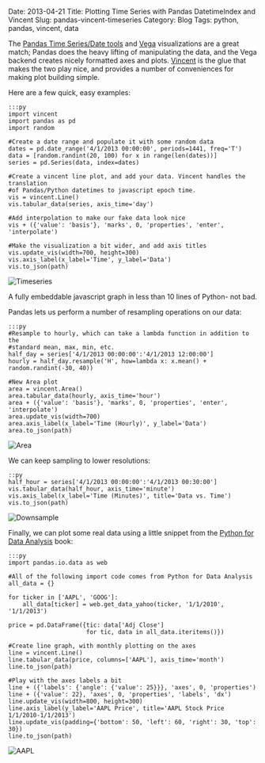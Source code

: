 Date: 2013-04-21
Title: Plotting Time Series with Pandas DatetimeIndex and Vincent
Slug: pandas-vincent-timeseries
Category: Blog
Tags: python, pandas, vincent, data

The [Pandas Time Series/Date tools](http://pandas.pydata.org/pandas-docs/dev/timeseries.html) and [Vega](https://github.com/trifacta/vega) visualizations are a great match; Pandas does the heavy lifting of manipulating the data, and the Vega backend creates nicely formatted axes and plots. [Vincent](https://github.com/wrobstory/vincent) is the glue that makes the two play nice, and provides a number of conveniences for making plot building simple. 

Here are a few quick, easy examples: 

    :::py
    import vincent
    import pandas as pd
    import random

    #Create a date range and populate it with some random data
    dates = pd.date_range('4/1/2013 00:00:00', periods=1441, freq='T')
    data = [random.randint(20, 100) for x in range(len(dates))]
    series = pd.Series(data, index=dates)
    
    #Create a vincent line plot, and add your data. Vincent handles the translation 
    #of Pandas/Python datetimes to javascript epoch time. 
    vis = vincent.Line()
    vis.tabular_data(series, axis_time='day')
    
    #Add interpolation to make our fake data look nice
    vis + ({'value': 'basis'}, 'marks', 0, 'properties', 'enter', 'interpolate')
    
    #Make the visualization a bit wider, and add axis titles
    vis.update_vis(width=700, height=300)
    vis.axis_label(x_label='Time', y_label='Data')
    vis.to_json(path)
    
![Timeseries](http://farm9.staticflickr.com/8533/8668792331_c47f471525_z.jpg)
                           
A fully embeddable javascript graph in less than 10 lines of Python- not bad. 

Pandas lets us perform a number of resampling operations on our data: 

    :::py
    #Resample to hourly, which can take a lambda function in addition to the 
    #standard mean, max, min, etc. 
    half_day = series['4/1/2013 00:00:00':'4/1/2013 12:00:00']
    hourly = half_day.resample('H', how=lambda x: x.mean() + random.randint(-30, 40))
    
    #New Area plot
    area = vincent.Area()
    area.tabular_data(hourly, axis_time='hour')
    area + ({'value': 'basis'}, 'marks', 0, 'properties', 'enter', 'interpolate')
    area.update_vis(width=700)
    area.axis_label(x_label='Time (Hourly)', y_label='Data')
    area.to_json(path)
    
![Area](http://farm9.staticflickr.com/8535/8668790817_63f3ef0e87_z.jpg)
    
We can keep sampling to lower resolutions: 

    ::py
    half_hour = series['4/1/2013 00:00:00':'4/1/2013 00:30:00']
    vis.tabular_data(half_hour, axis_time='minute')
    vis.axis_label(x_label='Time (Minutes)', title='Data vs. Time')
    vis.to_json(path)
    
![Downsample](http://farm9.staticflickr.com/8530/8668790975_49d1f499c6_z.jpg)
    
Finally, we can plot some real data using a little snippet from the [Python for Data Analysis](http://shop.oreilly.com/product/0636920023784.do) book: 

    :::py
    import pandas.io.data as web

    #All of the following import code comes from Python for Data Analysis
    all_data = {}
    
    for ticker in ['AAPL', 'GOOG']:
        all_data[ticker] = web.get_data_yahoo(ticker, '1/1/2010', '1/1/2013')
    
    price = pd.DataFrame({tic: data['Adj Close']
                          for tic, data in all_data.iteritems()})

    #Create line graph, with monthly plotting on the axes                       
    line = vincent.Line()
    line.tabular_data(price, columns=['AAPL'], axis_time='month')
    line.to_json(path)

    #Play with the axes labels a bit
    line + ({'labels': {'angle': {'value': 25}}}, 'axes', 0, 'properties')
    line + ({'value': 22}, 'axes', 0, 'properties', 'labels', 'dx')
    line.update_vis(width=800, height=300)
    line.axis_label(y_label='AAPL Price', title='AAPL Stock Price 1/1/2010-1/1/2013')
    line.update_vis(padding={'bottom': 50, 'left': 60, 'right': 30, 'top': 30})
    line.to_json(path)
    
![AAPL](http://farm9.staticflickr.com/8537/8669892378_7ed7103e16_z.jpg)
    